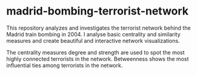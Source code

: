 # madrid-bombing-terrorist-network
This repository analyzes and investigates the terrorist network behind the Madrid train bombing in 2004. I analyse basic centrality and similarity measures and create beautiful and interactive network visualizations. 

The centrality measures degree and strength are used to spot the most highly connected terrorists in the network. Betweenness shows the most influential ties among terrorists in the network.

